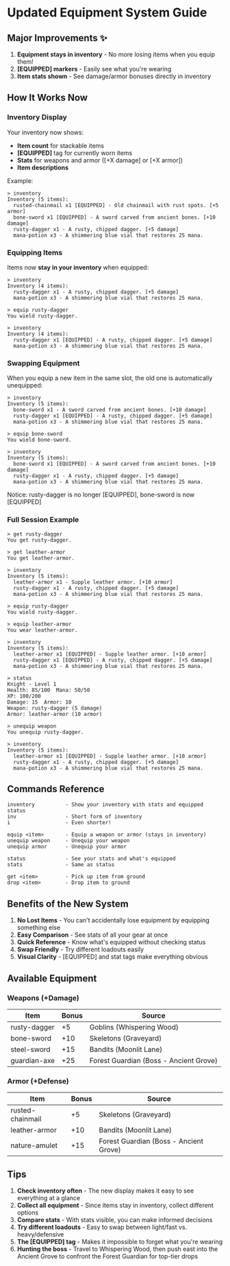 # Updated Equipment System Guide

## Major Improvements ✨

1. **Equipment stays in inventory** - No more losing items when you equip them!
2. **[EQUIPPED] markers** - Easily see what you're wearing
3. **Item stats shown** - See damage/armor bonuses directly in inventory

## How It Works Now

### Inventory Display

Your inventory now shows:
- **Item count** for stackable items
- **[EQUIPPED]** tag for currently worn items
- **Stats** for weapons and armor ([+X damage] or [+X armor])
- **Item descriptions**

Example:
```
> inventory
Inventory (5 items):
  rusted-chainmail x1 [EQUIPPED] - Old chainmail with rust spots. [+5 armor]
  bone-sword x1 [EQUIPPED] - A sword carved from ancient bones. [+10 damage]
  rusty-dagger x1 - A rusty, chipped dagger. [+5 damage]
  mana-potion x3 - A shimmering blue vial that restores 25 mana.
```

### Equipping Items

Items now **stay in your inventory** when equipped:

```
> inventory
Inventory (4 items):
  rusty-dagger x1 - A rusty, chipped dagger. [+5 damage]
  mana-potion x3 - A shimmering blue vial that restores 25 mana.

> equip rusty-dagger
You wield rusty-dagger.

> inventory
Inventory (4 items):
  rusty-dagger x1 [EQUIPPED] - A rusty, chipped dagger. [+5 damage]
  mana-potion x3 - A shimmering blue vial that restores 25 mana.
```

### Swapping Equipment

When you equip a new item in the same slot, the old one is automatically unequipped:

```
> inventory
Inventory (5 items):
  bone-sword x1 - A sword carved from ancient bones. [+10 damage]
  rusty-dagger x1 [EQUIPPED] - A rusty, chipped dagger. [+5 damage]
  mana-potion x3 - A shimmering blue vial that restores 25 mana.

> equip bone-sword
You wield bone-sword.

> inventory
Inventory (5 items):
  bone-sword x1 [EQUIPPED] - A sword carved from ancient bones. [+10 damage]
  rusty-dagger x1 - A rusty, chipped dagger. [+5 damage]
  mana-potion x3 - A shimmering blue vial that restores 25 mana.
```

Notice: rusty-dagger is no longer [EQUIPPED], bone-sword is now [EQUIPPED]

### Full Session Example

```
> get rusty-dagger
You get rusty-dagger.

> get leather-armor
You get leather-armor.

> inventory
Inventory (5 items):
  leather-armor x1 - Supple leather armor. [+10 armor]
  rusty-dagger x1 - A rusty, chipped dagger. [+5 damage]
  mana-potion x3 - A shimmering blue vial that restores 25 mana.

> equip rusty-dagger
You wield rusty-dagger.

> equip leather-armor
You wear leather-armor.

> inventory
Inventory (5 items):
  leather-armor x1 [EQUIPPED] - Supple leather armor. [+10 armor]
  rusty-dagger x1 [EQUIPPED] - A rusty, chipped dagger. [+5 damage]
  mana-potion x3 - A shimmering blue vial that restores 25 mana.

> status
Knight - Level 1
Health: 85/100  Mana: 50/50
XP: 100/200
Damage: 15  Armor: 10
Weapon: rusty-dagger (5 damage)
Armor: leather-armor (10 armor)

> unequip weapon
You unequip rusty-dagger.

> inventory
Inventory (5 items):
  leather-armor x1 [EQUIPPED] - Supple leather armor. [+10 armor]
  rusty-dagger x1 - A rusty, chipped dagger. [+5 damage]
  mana-potion x3 - A shimmering blue vial that restores 25 mana.
```

## Commands Reference

```
inventory          - Show your inventory with stats and equipped status
inv                - Short form of inventory
i                  - Even shorter!

equip <item>       - Equip a weapon or armor (stays in inventory)
unequip weapon     - Unequip your weapon
unequip armor      - Unequip your armor

status             - See your stats and what's equipped
stats              - Same as status

get <item>         - Pick up item from ground
drop <item>        - Drop item to ground
```

## Benefits of the New System

1. **No Lost Items** - You can't accidentally lose equipment by equipping something else
2. **Easy Comparison** - See stats of all your gear at once
3. **Quick Reference** - Know what's equipped without checking status
4. **Swap Friendly** - Try different loadouts easily
5. **Visual Clarity** - [EQUIPPED] and stat tags make everything obvious

## Available Equipment

### Weapons (+Damage)
| Item | Bonus | Source |
|------|-------|--------|
| rusty-dagger | +5 | Goblins (Whispering Wood) |
| bone-sword | +10 | Skeletons (Graveyard) |
| steel-sword | +15 | Bandits (Moonlit Lane) |
| guardian-axe | +25 | Forest Guardian (Boss - Ancient Grove) |

### Armor (+Defense)
| Item | Bonus | Source |
|------|-------|--------|
| rusted-chainmail | +5 | Skeletons (Graveyard) |
| leather-armor | +10 | Bandits (Moonlit Lane) |
| nature-amulet | +15 | Forest Guardian (Boss - Ancient Grove) |

## Tips

1. **Check inventory often** - The new display makes it easy to see everything at a glance
2. **Collect all equipment** - Since items stay in inventory, collect different options
3. **Compare stats** - With stats visible, you can make informed decisions
4. **Try different loadouts** - Easy to swap between light/fast vs. heavy/defensive
5. **The [EQUIPPED] tag** - Makes it impossible to forget what you're wearing
6. **Hunting the boss** - Travel to Whispering Wood, then push east into the Ancient Grove to confront the Forest Guardian for top-tier drops
